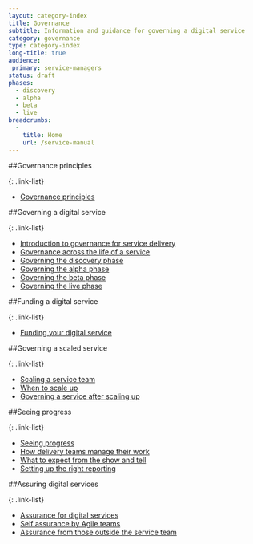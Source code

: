 ```yaml
---
layout: category-index
title: Governance
subtitle: Information and guidance for governing a digital service
category: governance
type: category-index
long-title: true
audience:
 primary: service-managers
status: draft
phases:
  - discovery
  - alpha
  - beta
  - live
breadcrumbs:
  -
    title: Home
    url: /service-manual
---
```


##Governance principles

{: .link-list}
* [Governance principles](/service-manual/governance/governance-principles)


##Governing a digital service

{: .link-list}
* [Introduction to governance for service delivery](/service-manual/governance/introduction-to-governance-for-service-delivery)
* [Governance across the life of a service](/service-manual/governance/governance-across-the-life-of-a-service)
* [Governing the discovery phase](/service-manual/governance/governing-the-discovery-phase)
* [Governing the alpha phase](/service-manual/governance/governing-the-alpha-phase)
* [Governing the beta phase](/service-manual/governance/governing-the-beta-phase)
* [Governing the live phase](/service-manual/governance/governing-the-live-phase)


##Funding a digital service

{: .link-list}
* [Funding your digital service](/service-manual/governance/funding-your-digital-service)


##Governing a scaled service

{: .link-list}
* [Scaling a service team](/service-manual/governance/scaling-a-service-team)
* [When to scale up](/service-manual/governance/when-to-scale-up)
* [Governing a service after scaling up](/service-manual/governance/governing-a-service-after-scaling-up)


##Seeing progress

{: .link-list}
* [Seeing progress](/service-manual/governance/seeing-progress)
* [How delivery teams manage their work](/service-manual/governance/how-delivery-teams-manage-their-work)
* [What to expect from the show and tell](/service-manual/governance/what-to-expect-from-the-show-and-tell)
* [Setting up the right reporting](/service-manual/governance/setting-up-the-right-reporting)


##Assuring digital services

{: .link-list}
* [Assurance for digital services](/service-manual/governance/assurance-for-digital-services)
* [Self assurance by Agile teams](/service-manual/governance/self-assurance-by-agile-teams)
* [Assurance from those outside the service team](/service-manual/governance/assurance-from-those-outside-the-service-team)

